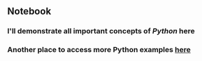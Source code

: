 ## Notebook
### I'll demonstrate all important concepts of ***Python*** here
### Another place to access more Python examples [here](https://github.com/tranvietphuoc/learn-python)
